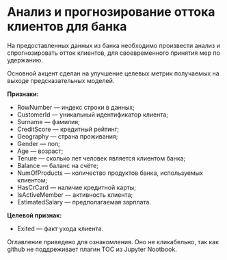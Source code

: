 # Анализ и прогнозирование оттока клиентов для банка

На предоставленных данных из банка необходимо произвести анализ и спрогнозировать отток клиентов, для своевременного принятия мер по удержанию.

Основной акцент сделан на улучшение целевых метрик получаемых на выходе предсказательных моделей.

**Признаки:**

- RowNumber — индекс строки в данных;
- CustomerId — уникальный идентификатор клиента;
- Surname — фамилия;
- CreditScore — кредитный рейтинг;
- Geography — страна проживания;
- Gender — пол;
- Age — возраст;
- Tenure — сколько лет человек является клиентом банка;
- Balance — баланс на счёте;
- NumOfProducts — количество продуктов банка, используемых клиентом;
- HasCrCard — наличие кредитной карты;
- IsActiveMember — активность клиента;
- EstimatedSalary — предполагаемая зарплата.

**Целевой признак:**

- Exited — факт ухода клиента.

Оглавление приведено для ознакомления. Оно не кликабельно, так как github не поддреживает плагин TOC из Jupyter Nootbook.
